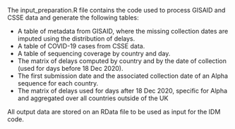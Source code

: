 
The input_preparation.R file contains the code used to process GISAID and CSSE data and generate the following tables:

- A table of metadata from GISAID, where the missing collection dates are imputed using the distribution of delays.
- A table of COVID-19 cases from CSSE data.
- A table of sequencing coverage by country and day.
- The matrix of delays computed by country and by the date of collection (used for days before 18 Dec 2020).
- The first submission date and the associated collection date of an Alpha sequence for each country.
- The matrix of delays used for days after 18 Dec 2020, specific for Alpha and aggregated over all countries outside of the UK

All output data are stored on an RData file to be used as input for the IDM code.
